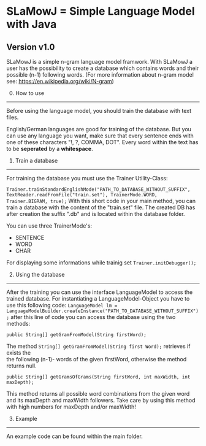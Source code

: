 SLaMowJ = Simple Language Model with Java 
=========================================


Version v1.0
------------

SLaMowJ is a simple n-gram language model framwork. 
With SLaMowJ a user has the possibility to create a  database which 
contains words and their possible (n-1) following words. 
(For more information about n-gram model see: https://en.wikipedia.org/wiki/N-gram)

0. How to use
----------

Before using the language model, you should train the database with text files.

English/German languages are good for training of the database.
But you can use any language you want, make sure that every sentence ends with 
one of these characters "!, ?, COMMA, DOT". 
Every word within the text has to be **seperated** by a **whitespace**.  

1. Train a database
-------------------
For training the database you must use the Trainer Utility-Class:

`Trainer.trainStandardEnglishMode("PATH_TO_DATABASE_WITHOUT_SUFFIX", TextReader.readFromFile("train.set"),
					TrainerMode.WORD, Trainer.BIGRAM, true);`
With this short code in your main method, you can train a database with the content of the "train.set" file.
The created DB has after creation the suffix ".db" and is located within the database folder.

You can use three TrainerMode's:
- SENTENCE
- WORD
- CHAR

For displaying some informations while trainig set `Trainer.initDebugger();`

2. Using the database
---------------------
After the training you can use the interface LanguageModel to access the trained database.
For instantiating a LanguageModel-Object you have to use this following code:
`LanguageModel lm = LanguageModelBuilder.createInstance("PATH_TO_DATABASE_WITHOUT_SUFFIX");`
after this line of code you can access the database using the two methods:

`public String[] getGramFromModel(String firstWord);`

The method `String[] getGramFromModel(String first Word);` retrieves  if exists the  
the following (n-1)- words of the given firstWord, otherwise the method returns null.

`public String[] getGramsOfGrams(String firstWord, int maxWidth, int maxDepth);`

This method returns all possible word combinations from the given word and its maxDepth and maxWidth followers.
Take care by using this method with high numbers for maxDepth and/or maxWidth!

3. Example
----------
An example code can be found within the main folder.




